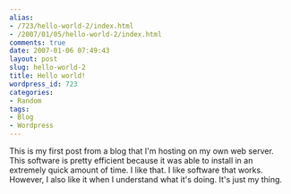 ```yaml
---
alias:
- /723/hello-world-2/index.html
- /2007/01/05/hello-world-2/index.html
comments: true
date: 2007-01-06 07:49:43
layout: post
slug: hello-world-2
title: Hello world!
wordpress_id: 723
categories:
- Random
tags:
- Blog
- Wordpress
---
```


This is my first post from a blog that I'm hosting on my own web server.  This software is pretty efficient because it was able to install in an extremely quick amount of time.  I like that.  I like software that works.  However, I also like it when I understand what it's doing.  It's just my thing.
